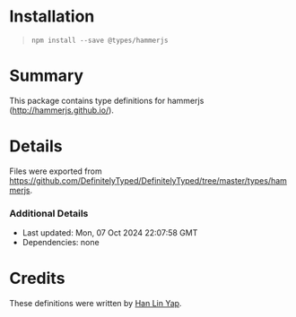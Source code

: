 # Installation
> `npm install --save @types/hammerjs`

# Summary
This package contains type definitions for hammerjs (http://hammerjs.github.io/).

# Details
Files were exported from https://github.com/DefinitelyTyped/DefinitelyTyped/tree/master/types/hammerjs.

### Additional Details
 * Last updated: Mon, 07 Oct 2024 22:07:58 GMT
 * Dependencies: none

# Credits
These definitions were written by [Han Lin Yap](https://github.com/codler).
